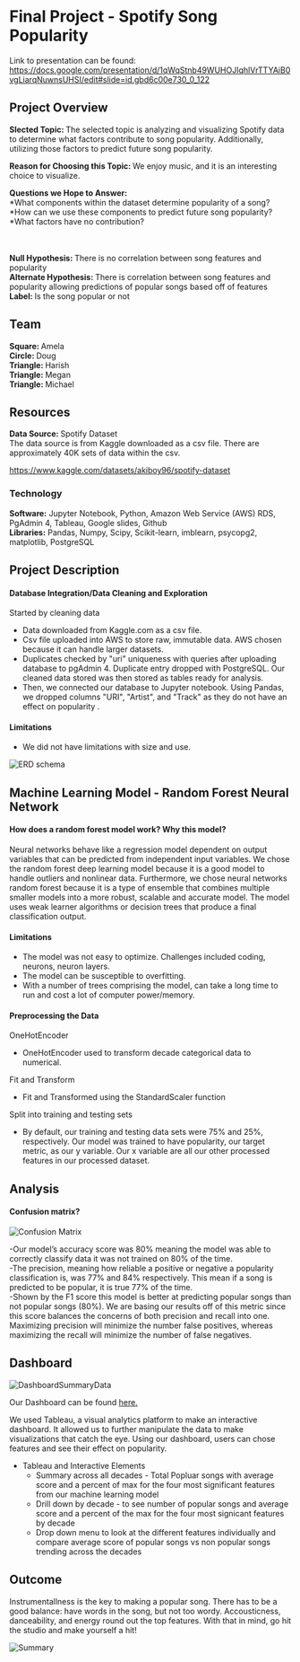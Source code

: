 # Final Project - Spotify Song Popularity


Link to presentation can be found: https://docs.google.com/presentation/d/1qWqStnb49WUHOJIqhlVrTTYAiB0vgLiarqNuwnsUHSI/edit#slide=id.gbd6c00e730_0_122

## Project Overview

<strong> Slected Topic: </strong> The selected topic is analyzing and visualizing Spotify data to determine what factors contribute to song popularity. Additionally, utilizing those factors to predict future song popularity. <br>

<strong> Reason for Choosing this Topic: </strong>
We enjoy music, and it is an interesting choice to visualize.
<br>

<strong> Questions we Hope to Answer: </strong> <br>
*What components within the dataset determine popularity of a song?<br>
*How can we use these components to predict future song popularity?<br>
*What factors have no contribution? <br><br><br>

<strong> Null Hypothesis: </strong> There is no correlation between song features and popularity <br>
<strong> Alternate Hypothesis: </strong> There is correlation between song features and popularity allowing predictions of popular songs based off of features <br>
<strong> Label: </strong>Is the song popular or not <br>

## Team

<strong>Square: </strong> Amela<br>
<strong>Circle: </strong> Doug<br>
<strong>Triangle: </strong> Harish<br>
<strong>Triangle: </strong> Megan<br>
<strong>Triangle: </strong> Michael<br>

## Resources

<strong> Data Source: </strong>Spotify Dataset <br> 
The data source is from Kaggle downloaded as a csv file. There are approximately 40K sets of data within the csv.<br> 

https://www.kaggle.com/datasets/akiboy96/spotify-dataset

### Technology
<strong>Software:</strong> Jupyter Notebook, Python, Amazon Web Service (AWS) RDS, PgAdmin 4, Tableau, Google slides, Github <br>
<strong>Libraries:</strong> Pandas, Numpy, Scipy, Scikit-learn, imblearn, psycopg2, matplotlib,  PostgreSQL <br >

## Project Description

#### Database Integration/Data Cleaning and Exploration
Started by cleaning data 
- Data downloaded from Kaggle.com as a csv file. <br>
- Csv file uploaded into AWS to store raw, immutable data. AWS chosen because it can handle larger datasets.<br>
- Duplicates checked by "uri" uniqueness with queries after uploading database to pgAdmin 4. Duplicate entry dropped with PostgreSQL. Our cleaned data stored was then stored as tables ready for analysis. <br>
- Then, we connected our database to Jupyter notebook. Using Pandas, we dropped columns "URI", "Artist", and "Track" as they do not have an effect on popularity .<br>
 


#### Limitations
- We did not have limitations with size and use. 


![ERD schema](https://github.com/B-Amela/Group_Project_7/blob/main/Database/Spotify_ERD.png)
 

## Machine Learning Model - Random Forest Neural Network

#### How does a random forest model work? Why this model?
Neural networks behave like a regression model dependent on output variables that can be predicted from independent input variables. We chose the random forest deep learning model because it is a good model to handle outliers and nonlinear data. Furthermore, we chose neural networks random forest because it is a type of ensemble that combines multiple smaller models into a more robust, scalable and accurate model. The model uses weak learner algorithms or decision trees that produce a final classification output.

#### Limitations
- The model was not easy to optimize. Challenges included coding, neurons, neuron layers.<br>
- The model can be susceptible to overfitting.<br>
- With a number of trees comprising the model, can take a long time to run and cost a lot of computer power/memory. <br> 


#### Preprocessing the Data
OneHotEncoder
- OneHotEncoder used to transform decade categorical data to numerical. <br>

Fit and Transform
- Fit and Transformed using the StandardScaler function <br>

Split into  training and testing sets
- By default, our training and testing data sets were 75% and 25%, respectively. Our model was trained to have popularity, our target metric, as our y variable. Our x variable are all our other processed features in our processed dataset. <br>


## Analysis

#### Confusion matrix?
![Confusion Matrix](https://github.com/B-Amela/Group_Project_7/blob/Michael/Confusion%20matrix.PNG) <br>

-Our model’s accuracy score was 80% meaning the model was able to correctly classify data it was not trained on 80% of the time. <br>
-The precision, meaning how reliable a positive or negative a popularity classification is, was 77% and 84% respectively. This mean if a song is predicted to be popular, it is true 77% of the time. <br>
-Shown by the F1 score this model is better at predicting popular songs than not popular songs (80%).  We are basing our results off of this metric since this score balances the concerns of both precision and recall into one. Maximizing precision will minimize the number false positives, whereas maximizing the recall will minimize the number of false negatives. <br>


## Dashboard
![DashboardSummaryData](https://github.com/B-Amela/Group_Project_7/blob/Michael/Dashboard1.PNG)

Our Dashboard can be found [here.](https://public.tableau.com/app/profile/doug.elwood/viz/MusicToYourEarsDashboard/MusictoyourearsDashboard)<br/>

We used Tableau, a visual analytics platform to make an interactive dashboard. It allowed us to further manipulate the data to make visualizations that catch the eye. Using our dashboard, users can chose features and see their effect on popularity.

- Tableau and Interactive Elements
    - Summary across all decades - Total Popluar songs with average score and a percent of max for the four most significant features from our machine learning model<br>
    - Drill down by decade - to see number of popular songs and average score and a percent of the max for the four most signicant features by decade<br>
    - Drop down menu to look at the different features individually and compare average score of popular songs vs non popular songs trending across the decades<br>
 
 ## Outcome
 Instrumentallness is the key to making a popular song. There has to be a good balance: have words in the song, but not too wordy. Accousticness, danceability, and energy round out the top features. With that in mind, go hit the studio and make yourself a hit!
 
 ![Summary](https://github.com/B-Amela/Group_Project_7/blob/Michael/BarChart.png)



